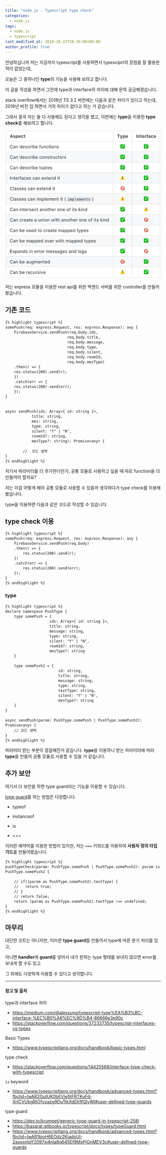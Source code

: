 ```yaml
---
title: "node.js - Typescript type check"
categories: 
  - node.js
tags:
  - node.js
  - typescript
last_modified_at: 2019-10-23T10:39:00+09:00
author_profile: true
---
```

안녕하십니까  저는 지금까지 typescript를 사용하면서 typesciprt의 장점을 잘 활용한 적이 없었는데,

오늘은 그 중하나인 **type**의 기능을 사용해 보려고 합니다.


이 글을 작성을 하면서 그전에 type과 interface의 차이에 대해 문뜩 궁금해졌습니다.

stack overflow에서는 2018년 TS 3.2 버전에는 다음과 같은 차이가 있다고 하는데, 2019년 버전 업 하면서 거의 차이가 없다고 하는 거 같습니다.

그래서 결국 저는 둘 다 사용해도 된다고 생각을 했고, 이번에는 **type**을 이용한 **type check**를 해보려고 합니다.

![1](/assets/img/posts/nodejs/typeCheck/1.png)

저는 express 모듈을 이용한 rest api를 위한 백엔드 서버를 위한 controller를 만들어 봤습니다.

## 기존 코드

    {% highlight typescript %}
    somePush(req: express.Request, res: express.Response): any {
        FirebaseService.sendPush(req.body.ids,
                                req.body.title,
                                req.body.message,
                                req.body.type,
                                req.body.silent,
                                req.body.roomId,
                                req.body.mesType)  
        .then(r => {
        res.status(200).send(r);
        })
        .catch(err => {
        res.status(200).send(err);
        });
    }


    async sendPush(ids: Array<{ id: string }>, 
                title: string,
                mes: string,
                type: string,
                silent: "Y" | "N",
                roomId?: string,
                mesType?: string): Promise<any> {
                
            //  코드 생략              
    }    
    {% endhighlight %}

저기서 파라미터를 더 추가한다던가, 공통 모듈로 사용하고 싶을 때 따로 function을 더 만들어야 할까요? 

저는 이걸 어떻게 해야 공통 모듈로 사용할 수 있을까 생각하다가 type check를 이용해 봤습니다.

type을 이용하면 다음과 같은 코드로 작성할 수 있습니다.

## type check 이용

    {% highlight typescript %}
    somePush(req: express.Request, res: express.Response): any {
        FirebaseService.sendPush(req.body)
        .then(r => {
            res.status(200).send(r);
        })
        .catch(err => {
            res.status(200).send(err);
        });
    }      
    {% endhighlight %}
    
### type

    {% highlight typescript %}
    declare namespace PushType {
        type somePush = {
                        ids: Array<{ id: string }>, 
                        title: string,
                        message: string,
                        type: string,
                        silent: "Y" | "N",
                        roomId?: string,
                        mesType?: string
        }

        type somePush2 = {
                            id: string, 
                            title: string,
                            message: string,
                            type: string,
                            textType: string,
                            silent: "Y" | "N",
                            mesType?: string
        }
    }

    async sendPush(param: PushType.somePush | PushType.somePush2): Promise<any> {
        // 코드 생략
    }
    {% endhighlight %}

파라미터 받는 부분이 깔끔해진거 같습니다. **type**을 이용하니 받는 파라미터에 따라 **type**을 만들어 공통 모듈로 사용할 수 있을 거 같습니다.    

## 추가 보안
여기서 더 보안을 하면 type guard라는 기능을 이용할 수 있습니다.

[type guard](https://www.typescriptlang.org/docs/handbook/advanced-types.html?fbclid=IwAR1bjoH6EOdz2KjadoUI-2aoxxnIpY2097xj4nla8q645Ef9MxPiGnMEV3c#user-defined-type-guards﻿)를 하는 방법은 다양합니다. 

- typeof

- instanceof

- is

- === 



이러한 예약어를 이용한 방법이 있지만, 저는 `===` 키워드를 이용하여 **사용자 정의 타입 가드**를 만들어봤습니다.

    {% highlight typescript %}
    pushTypeCheck(param: PushType.somePush | PushType.somePush2): param is PushType.somePush2 {

        // if((param as PushType.somePush2).textType) {
        //   return true;
        // }
        // return false;
        return (param as PushType.somePush2).textType !== undefined;
    }    
    {% endhighlight %}

## 마무리

대단한 코트는 아니지만, 이러한 **type guard**를 만들어서 type에 따른 분기 처리를 있고,

아니면 **handler**에 **guard**를 넣어서 내가 원하는 type 형태를 보내지 않으면 error를 보내게 할 수도 있고

그 외에도 다양하게 이용할 수 있다고 생각합니다.



---
#### 참고 및 출처
type과 interface 차이
- <https://medium.com/@alexsung/typescript-type%EA%B3%BC-interface-%EC%B0%A8%EC%9D%B4-86666e3e90c>
- <https://stackoverflow.com/questions/37233735/typescript-interfaces-vs-types>



Basic Types
- <https://www.typescriptlang.org/docs/handbook/basic-types.html>

type check
- <https://stackoverflow.com/questions/14425568/interface-type-check-with-typescript>



`is` keyword
- <https://www.typescriptlang.org/docs/handbook/advanced-types.html?fbclid=IwAR2GutUK0bEVle5tFRTKuFd-XrICVUbgRtO1vzazg9DuTtkXdDlj1fQIyWI#user-defined-type-guards>


type guard

- <https://dev.to/krumpet/generic-type-guard-in-typescript-258l>
- <https://basarat.gitbooks.io/typescript/docs/types/typeGuard.html>
- <https://www.typescriptlang.org/docs/handbook/advanced-types.html?fbclid=IwAR1bjoH6EOdz2KjadoUI-2aoxxnIpY2097xj4nla8q645Ef9MxPiGnMEV3c#user-defined-type-guards﻿>
